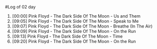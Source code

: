 #Log of 02 day

1. [00:00] Pink Floyd - The Dark Side Of The Moon - Us and Them
1. [09:05] Pink Floyd - The Dark Side Of The Moon - Speak to Me
1. [09:07] Pink Floyd - The Dark Side Of The Moon - Breathe (In The Air)
1. [09:09] Pink Floyd - The Dark Side Of The Moon - On the Run
1. [09:13] Pink Floyd - The Dark Side Of The Moon - Time
1. [09:20] Pink Floyd - The Dark Side Of The Moon - On the Run
